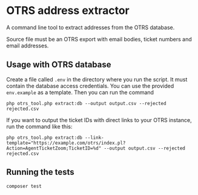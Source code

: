# OTRS address extractor

A command line tool to extract addresses from the OTRS database.

Source file must be an OTRS export with email bodies, ticket numbers and email addresses.

## Usage with OTRS database

Create a file called `.env` in the directory where you run the script. It must contain the database access credentials.
You can use the provided `env.example` as a template. Then you can run the command

    php otrs_tool.php extract:db --output output.csv --rejected rejected.csv

If you want to output the ticket IDs with direct links to your OTRS instance, run the command like this:

    php otrs_tool.php extract:db --link-template="https://example.com/otrs/index.pl?Action=AgentTicketZoom;TicketID=%d" --output output.csv --rejected rejected.csv

## Running the tests

    composer test